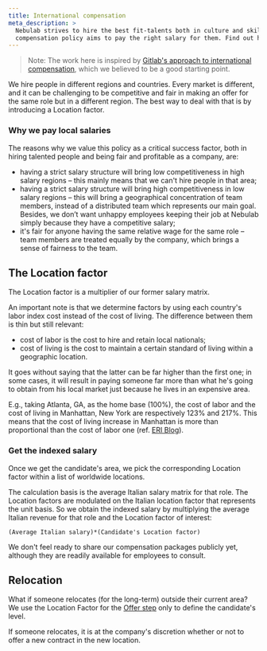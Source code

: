 ```yaml
---
title: International compensation
meta_description: >
  Nebulab strives to hire the best fit-talents both in culture and skill-set. Our international
  compensation policy aims to pay the right salary for them. Find out how we handle this!
---
```


> Note: The work here is inspired by [Gitlab's approach to international compensation](https://about.gitlab.com/handbook/total-rewards/compensation/#paying-local-rates),
> which we believed to be a good starting point.

We hire people in different regions and countries. Every market is different, and it can be
challenging to be competitive and fair in making an offer for the same role but in a different
region. The best way to deal with that is by introducing a Location factor.

### Why we pay local salaries

The reasons why we value this policy as a critical success factor, both in hiring talented people
and being fair and profitable as a company, are:

- having a strict salary structure will bring low competitiveness in high salary regions – this
mainly means that we can't hire people in that area;
- having a strict salary structure will bring high competitiveness in low salary regions – this will
bring a geographical concentration of team members, instead of a distributed team which represents
our main goal. Besides, we don’t want unhappy employees keeping their job at Nebulab simply because
they have a competitive salary;
- it's fair for anyone having the same relative wage for the same role – team members are treated
equally by the company, which brings a sense of fairness to the team.

## The Location factor

The Location factor is a multiplier of our former salary matrix.

An important note is that we determine factors by using each country's labor index cost instead of
the cost of living. The difference between them is thin but still relevant:

- cost of labor is the cost to hire and retain local nationals;
- cost of living is the cost to maintain a certain standard of living within a geographic location.

It goes without saying that the latter can be far higher than the first one; in some cases, it will
result in paying someone far more than what he's going to obtain from his local market just because
he lives in an expensive area.

E.g., taking Atlanta, GA, as the home base (100%), the cost of labor and the cost of living in
Manhattan, New York are respectively 123% and 217%. This means that the cost of living increase in
Manhattan is more than proportional than the cost of labor one (ref. [ERI Blog](https://www.erieri.com/blog/post/cost-of-labor-vs-cost-of-living)).

### Get the indexed salary

Once we get the candidate's area, we pick the corresponding Location factor within a list of
worldwide locations.

The calculation basis is the average Italian salary matrix for that role. The Location factors are
modulated on the Italian location factor that represents the unit basis. So we obtain the indexed
salary by multiplying the average Italian revenue for that role and the Location factor of interest:

```
(Average Italian salary)*(Candidate's Location factor)
```

We don't feel ready to share our compensation packages publicly yet, although they are readily
available for employees to consult.

## Relocation

What if someone relocates (for the long-term) outside their current area? We use the Location Factor
for the [Offer step](https://playbook.nebulab.it/people-ops/hiring/#offer) only to define the
candidate's level.

If someone relocates, it is at the company's discretion whether or not to offer a new contract in
the new location.
